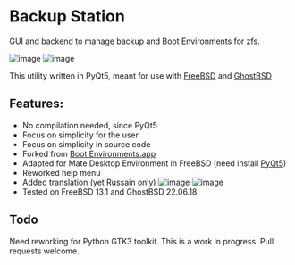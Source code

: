 # Backup Station

GUI and backend to manage backup and Boot Environments for zfs.

![image](https://github.com/alexax66/backup-station/raw/master/main_window-en.png)
![image](https://github.com/alexax66/backup-station/raw/master/help_window-en.png)

This utility written in PyQt5, meant for use with [FreeBSD](https://www.freebsd.org) and [GhostBSD](https://ghostbsd.org)

## Features:
* No compilation needed, since PyQt5
* Focus on simplicity for the user
* Focus on simplicity in source code
* Forked from [Boot Environments.app](https://github.com/helloSystem/Utilities/tree/master/Preferences/Boot%20Environments.app)
* Adapted for Mate Desktop Environment in FreeBSD (need install [PyQt5](https://www.freshports.org/devel/py-qt5))
* Reworked help menu
* Added translation (yet Russain only)
![image](https://github.com/alexax66/backup-station/raw/master/main_window-ru.png)
![image](https://github.com/alexax66/backup-station/raw/master/help_window-ru.png)
* Tested on FreeBSD 13.1 and GhostBSD 22.06.18

## Todo
Need reworking for Python GTK3 toolkit.
This is a work in progress.
Pull requests welcome.

